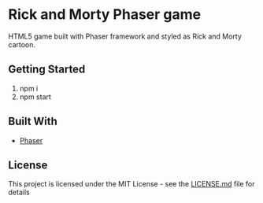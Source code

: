 # Rick and Morty Phaser game

HTML5 game built with Phaser framework and styled as Rick and Morty cartoon.

## Getting Started

1. npm i
2. npm start

## Built With

* [Phaser](https://phaser.io/)

## License

This project is licensed under the MIT License - see the [LICENSE.md](LICENSE.md) file for details
